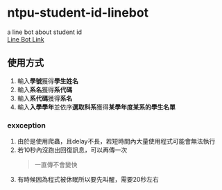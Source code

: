 # ntpu-student-id-linebot
a line bot about student id  
[Line Bot Link](https://line.me/R/ti/p/@148wrcch)

## 使用方式
1. 輸入**學號**獲得**學生姓名**
2. 輸入**系名**獲得**系代碼**
3. 輸入**系代碼**獲得**系名**
4. 輸入**入學學年**並依序**選取科系**獲得**某學年度某系的學生名單**

### exxception
1. 由於是使用爬蟲，且delay不長，若短時間內大量使用程式可能會無法執行
2. 若10秒內沒跑出回復訊息，可以再傳一次
    > 一直傳不會變快
3. 有時候因為程式被休眠所以要先叫醒，需要20秒左右
